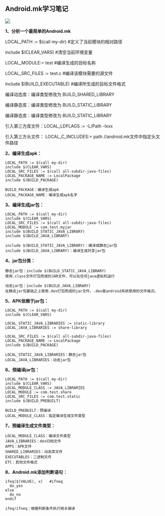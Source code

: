 
## Android.mk学习笔记 ##


![](http://i.imgur.com/GbqnRRh.png)


**1、分析一个最简单的Android.mk**

LOCAL_PATH := $(call my-dir)  #定义了当前模块的相对路径

include $(CLEAR_VARS) #清空当前环境变量

LOCAL_MODULE:= test #编译生成的目标名称

LOCAL_SRC_FILES := test.c #编译该模块需要的源文件

include $(BUILD_EXECUTABLE) #编译所生成的目标文件格式

  
编译动态库：编译类型修改为 BUILD_SHARED_LIBRARY

编译静态库：编译类型修改为 BUILD_STATIC_LIBRARY

编译静态库：编译类型修改为 BUILD_STATIC_LIBRARY

引入第三方库文件：LOCAL_LDFLAGS := -L/Path -lxxx

引入第三方头文件：	LOCAL_C_INCLUDES:= path //android.mk文件中指定头文件路径

**2、编译生成apk：**

	LOCAL_PATH := $(call my-dir)
	include $(CLEAR_VARS)
	LOCAL_SRC_FILES := $(call all-subdir-java-files)
	LOCAL_PACKAGE_NAME := LocalPackage
	include $(BUILD_PACKAGE)
	
	BUILD_PACKAGE：编译生成apk
	LOCAL_PACKAGE_NAME：编译生成apk名字

**3、编译生成jar包：**

	LOCAL_PATH := $(call my-dir)
	include $(CLEAR_VARS)
	LOCAL_SRC_FILES := $(call all-subdir-java-files)
	LOCAL_MODULE := com.test.myjar
	include $(BUILD_STATIC_JAVA_LIBRARY)
	include $(BUILD_JAVA_LIBRARY)
	
	include $(BUILD_STATIC_JAVA_LIBRARY)：编译成静态jar包
	include $(BUILD_JAVA_LIBRARY)：编译生成共享jar包

**4、jar包分类：**

	静态jar包：include $(BUILD_STATIC_JAVA_LIBRARY)
	使用.class文件打包而成的JAR文件，可以在任何java虚拟机运行
	
	动态jar包：include $(BUILD_JAVA_LIBRARY)
	在静态jar包基础之上使用.dex打包而成的jar文件，.dex是android系统使用的文件格式。

**5、APK依赖于jar包：**

	LOCAL_PATH := $(call my-dir)
	include $(CLEAR_VARS)
	
	LOCAL_STATIC_JAVA_LIBRARIES := static-library
	LOCAL_JAVA_LIBRARIES := share-library
	
	LOCAL_SRC_FILES := $(call all-subdir-java-files)
	LOCAL_PACKAGE_NAME := LocalPackage
	include $(BUILD_PACKAGE)
	
	LOCAL_STATIC_JAVA_LIBRARIES：静态jar包
	LOCAL_JAVA_LIBRARIES：动态jar包

**6、预编译jar包：**

	LOCAL_PATH := $(call my-dir)
	include $(CLEAR_VARS)
	LOCAL_MODULE_CLASS := JAVA_LIBRARIES
	LOCAL_MODULE := com.test.share
	LOCAL_SRC_FILES := com.test.static
	include $(BUILD_PREBUILT)
	
	BUILD_PREBUILT：预编译
	LOCAL_MODULE_CLASS：指定编译生成文件类型

**7、预编译生成文件类型：**
	
	LOCAL_MODULE_CLASS：编译文件类型
	JAVA_LIBRARIES：dex归档文件
	APPS：APK文件
	SHARED_LIBRARIES：动态库文件
	EXECUTABLES：二进制文件
	ETC：其他文件格式

**8、Android.mk添加判断语句：**

	ifeq($(VALUE), x)	#ifneq
	  do_yes
	else
	  do_no
	endif
	
	ifeq/ifneq：根据判断条件执行相关编译

















